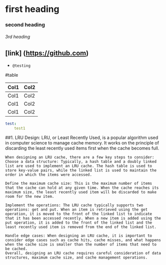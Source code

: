 # first heading
### second heading
###### 3rd heading
## [link] (https://github.com)
* `@testing `

#table

| Col1			| Col2			|
|-------------------------------|-----------------|
| Col1			| Col2			|
| Col1			| Col2			|
| Col1			| Col2			|

````yaml
test:
	test1
````

##1. LRU Design:
	LRU, or Least Recently Used, is a popular algorithm used in computer science to manage cache memory. 
	It works on the principle of discarding the least recently used items first when the cache becomes full.

	When designing an LRU cache, there are a few key steps to consider:
	Choose a data structure: Typically, a hash table and a doubly linked list are used to implement an LRU cache. The hash table is used to store key-value pairs, while the linked list is used to maintain the order in which the items were accessed.
	
	Define the maximum cache size: This is the maximum number of items that the cache can hold at any given time. When the cache reaches its maximum size, the least recently used item will be discarded to make room for the new item.
	
	Implement the operations: The LRU cache typically supports two operations: get and put. When an item is retrieved using the get operation, it is moved to the front of the linked list to indicate that it has been accessed recently. When a new item is added using the put operation, it is added to the front of the linked list and the least recently used item is removed from the end of the linked list.
	
	Handle edge cases: When designing an LRU cache, it is important to consider edge cases such as cache hits, cache misses, and what happens when the cache size is smaller than the number of items that need to be cached.
	Overall, designing an LRU cache requires careful consideration of data structures, maximum cache size, and cache management operations.
